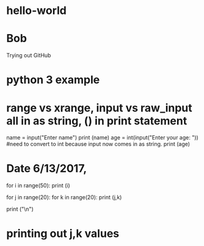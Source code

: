 # hello-world
# Bob
Trying out GitHub
# python 3 example
# range vs xrange,  input vs raw_input  all in as string, () in print statement
name = input("Enter name")
print (name)
age = int(input("Enter your age: ")) #need to convert to int because input now comes in as string.
print (age)
# Date 6/13/2017, 

for i in range(50):
  print (i)
  
for j in range(20):
  for k in range(20):
    print (j,k)
    
  print ("\n")
  
# printing out j,k values


 

